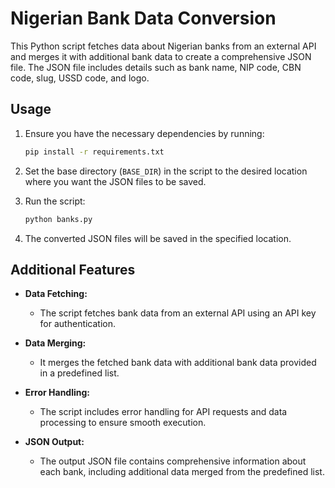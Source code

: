 # Nigerian Bank Data Conversion

This Python script fetches data about Nigerian banks from an external API and merges it with additional bank data to create a comprehensive JSON file. The JSON file includes details such as bank name, NIP code, CBN code, slug, USSD code, and logo.

## Usage

1. Ensure you have the necessary dependencies by running:

   ```bash
   pip install -r requirements.txt
   ```

2. Set the base directory (`BASE_DIR`) in the script to the desired location where you want the JSON files to be saved.

3. Run the script:

   ```bash
   python banks.py
   ```

4. The converted JSON files will be saved in the specified location.

## Additional Features

- **Data Fetching:**

  - The script fetches bank data from an external API using an API key for authentication.

- **Data Merging:**

  - It merges the fetched bank data with additional bank data provided in a predefined list.

- **Error Handling:**

  - The script includes error handling for API requests and data processing to ensure smooth execution.

- **JSON Output:**

  - The output JSON file contains comprehensive information about each bank, including additional data merged from the predefined list.
